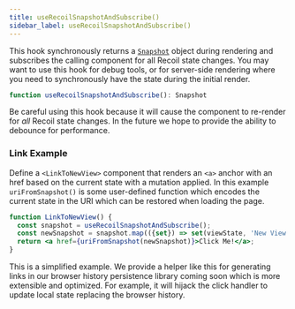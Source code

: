 ```yaml
---
title: useRecoilSnapshotAndSubscribe()
sidebar_label: useRecoilSnapshotAndSubscribe()
---
```


This hook synchronously returns a [`Snapshot`](/docs/api-reference/core/Snapshot) object during rendering and subscribes the calling component for all Recoil state changes.  You may want to use this hook for debug tools, or for server-side rendering where you need to synchronously have the state during the initial render.

```jsx
function useRecoilSnapshotAndSubscribe(): Snapshot
```

Be careful using this hook because it will cause the component to re-render for *all* Recoil state changes.   In the future we hope to provide the ability to debounce for performance.

### Link Example
Define a `<LinkToNewView>` component that renders an `<a>` anchor with an href based on the current state with a mutation applied.  In this example `uriFromSnapshot()` is some user-defined function which encodes the current state in the URI which can be restored when loading the page.

```jsx
function LinkToNewView() {
  const snapshot = useRecoilSnapshotAndSubscribe();
  const newSnapshot = snapshot.map(({set}) => set(viewState, 'New View'));
  return <a href={uriFromSnapshot(newSnapshot)}>Click Me!</a>;
}
```

This is a simplified example.  We provide a helper like this for generating links in our browser history persistence library coming soon which is more extensible and optimized.  For example, it will hijack the click handler to update local state replacing the browser history.
